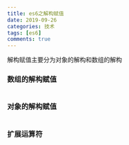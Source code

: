 ```yaml
---
title: es6之解构赋值
date: 2019-09-26
categories: 技术
tags: [es6]
comments: true
---
```


解构赋值主要分为对象的解构和数组的解构

### 数组的解构赋值
```Javascript

```
### 对象的解构赋值
```Javascript

```
### 扩展运算符
```Javascript

```

